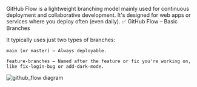 GitHub Flow is a lightweight branching model mainly used for continuous deployment and collaborative development. It's designed for web apps or services where you deploy often (even daily).
✅ GitHub Flow – Basic Branches

It typically uses just two types of branches:

    main (or master) – Always deployable.

    feature-branches – Named after the feature or fix you're working on, like fix-login-bug or add-dark-mode.


![github_flow diagram](github_flow.png)